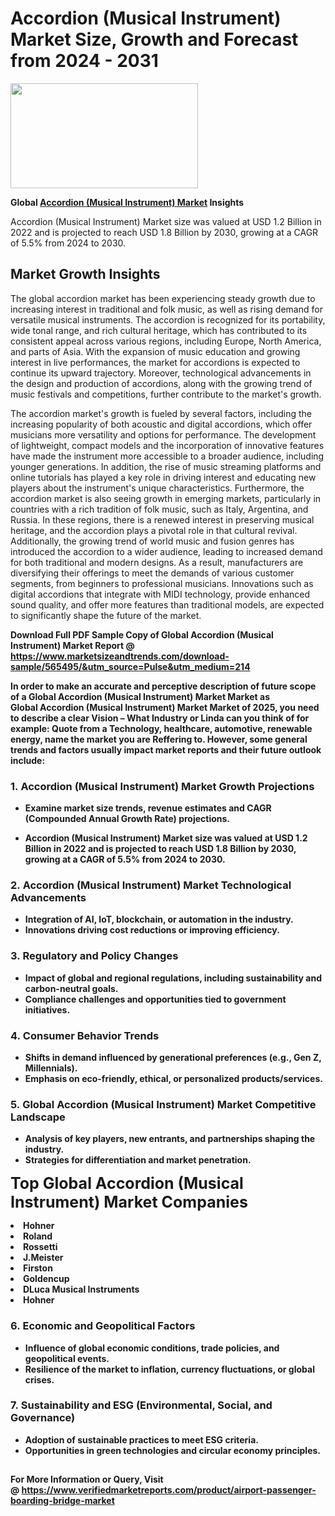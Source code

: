 <H1>Accordion (Musical Instrument) Market Size, Growth and Forecast from 2024 - 2031</H1><img class="aligncenter size-medium wp-image-584254" src="https://thirdeyenews.in/wp-content/uploads/2024/09/Global-Market-Research-300x168.jpeg" alt="" width="300" height="168" /><p><strong>Global&nbsp;<a href="https://www.marketsizeandtrends.com/download-sample/565495/&amp;utm_source=Pulse&amp;utm_medium=214">Accordion (Musical Instrument) Market</a> Insights</strong></p><p>Accordion (Musical Instrument) Market size was valued at USD 1.2 Billion in 2022 and is projected to reach USD 1.8 Billion by 2030, growing at a CAGR of 5.5% from 2024 to 2030.</p><p><h2>Market Growth Insights</h2> <p>The global accordion market has been experiencing steady growth due to increasing interest in traditional and folk music, as well as rising demand for versatile musical instruments. The accordion is recognized for its portability, wide tonal range, and rich cultural heritage, which has contributed to its consistent appeal across various regions, including Europe, North America, and parts of Asia. With the expansion of music education and growing interest in live performances, the market for accordions is expected to continue its upward trajectory. Moreover, technological advancements in the design and production of accordions, along with the growing trend of music festivals and competitions, further contribute to the market's growth.</p> <p><strong></strong></p> <p>The accordion market's growth is fueled by several factors, including the increasing popularity of both acoustic and digital accordions, which offer musicians more versatility and options for performance. The development of lightweight, compact models and the incorporation of innovative features have made the instrument more accessible to a broader audience, including younger generations. In addition, the rise of music streaming platforms and online tutorials has played a key role in driving interest and educating new players about the instrument's unique characteristics. Furthermore, the accordion market is also seeing growth in emerging markets, particularly in countries with a rich tradition of folk music, such as Italy, Argentina, and Russia. In these regions, there is a renewed interest in preserving musical heritage, and the accordion plays a pivotal role in that cultural revival. Additionally, the growing trend of world music and fusion genres has introduced the accordion to a wider audience, leading to increased demand for both traditional and modern designs. As a result, manufacturers are diversifying their offerings to meet the demands of various customer segments, from beginners to professional musicians. Innovations such as digital accordions that integrate with MIDI technology, provide enhanced sound quality, and offer more features than traditional models, are expected to significantly shape the future of the market. <p><strong></p><p><span class=""><strong>Download Full PDF Sample Copy of Global Accordion (Musical Instrument) Market Report</strong> @ <a href="https://www.marketsizeandtrends.com/download-sample/565495/&amp;utm_source=Pulse&amp;utm_medium=214" target="_blank">https://www.marketsizeandtrends.com/download-sample/565495/&amp;utm_source=Pulse&amp;utm_medium=214</a></span></p><p>In order to make an accurate and perceptive description of future scope of a Global&nbsp;Accordion (Musical Instrument) Market Market as Global&nbsp;Accordion (Musical Instrument) Market Market of 2025, you need to describe a clear Vision &ndash; What Industry or Linda can you think of for example: Quote from a Technology, healthcare, automotive, renewable energy, name the market you are Reffering to. However, some general trends and factors usually impact market reports and their future outlook include:</p><h3>1.&nbsp;<strong>Accordion (Musical Instrument) Market Growth Projections</strong></h3><ul><li>Examine market size trends, revenue estimates and CAGR (Compounded Annual Growth Rate) projections.</li><li><p>Accordion (Musical Instrument) Market size was valued at USD 1.2 Billion in 2022 and is projected to reach USD 1.8 Billion by 2030, growing at a CAGR of 5.5% from 2024 to 2030.</p></li></ul><h3>2.&nbsp;<strong>Accordion (Musical Instrument) Market Technological Advancements</strong></h3><ul><li>Integration of AI, IoT, blockchain, or automation in the industry.</li><li>Innovations driving cost reductions or improving efficiency.</li></ul><h3>3.&nbsp;<strong>Regulatory and Policy Changes</strong></h3><ul><li>Impact of global and regional regulations, including sustainability and carbon-neutral goals.</li><li>Compliance challenges and opportunities tied to government initiatives.</li></ul><h3>4.&nbsp;<strong>Consumer Behavior Trends</strong></h3><ul><li>Shifts in demand influenced by generational preferences (e.g., Gen Z, Millennials).</li><li>Emphasis on eco-friendly, ethical, or personalized products/services.</li></ul><h3>5.&nbsp;<strong>Global Accordion (Musical Instrument) Market Competitive Landscape</strong></h3><ul><li>Analysis of key players, new entrants, and partnerships shaping the industry.</li><li>Strategies for differentiation and market penetration.</li></ul><p data-pm-slice="1 1 []"><span style="color: inherit; font-family: inherit; font-size: 25px;">Top Global Accordion (Musical Instrument) Market Companies</span></p><div class="" data-test-id=""><p><li>Hohner</li><li> Roland</li><li> Rossetti</li><li> J.Meister</li><li> Firston</li><li> Goldencup</li><li> DLuca Musical Instruments</li><li> Hohner</li></p></div><h3>6.&nbsp;<strong>Economic and Geopolitical Factors</strong></h3><ul><li>Influence of global economic conditions, trade policies, and geopolitical events.</li><li>Resilience of the market to inflation, currency fluctuations, or global crises.</li></ul><h3>7.&nbsp;<strong>Sustainability and ESG (Environmental, Social, and Governance)</strong></h3><ul><li>Adoption of sustainable practices to meet ESG criteria.</li><li>Opportunities in green technologies and circular economy principles.</li></ul><h2><strong style="font-size: 14px;">For More Information or Query, Visit @&nbsp;</strong><a style="background-color: #ffffff; font-size: 14px;" href="https://www.marketsizeandtrends.com/report/accordion-musical-instrument-market/" target="_blank">https://www.verifiedmarketreports.com/product/airport-passenger-boarding-bridge-market</a></h2>
